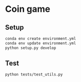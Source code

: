 # Coin game

## Setup
```sh
conda env create environment.yml
conda env update environment.yml
python setup.py develop
```

## Test
```sh
python tests/test_utils.py
```